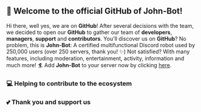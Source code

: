 ## 👋 Welcome to the official GitHub of John-Bot!

Hi there, well yes, we are on **GitHub**! After several decisions with the team, we decided to open our **GitHub** to gather our team of **developers**, **managers**, **support** and **contributors**. You'll discover us on **GitHub**? No problem, this is **John-Bot**: A certified multifunctional Discord robot used by 250,000 users (over 250 servers, thank you! ✨) Not satisfied? With many features, including moderation, entertainment, activity, information and much more! 🏄 Add **John-Bot** to your server now by clicking [here](https://add.johnbot.app).

### 💻 Helping to contribute to the ecosystem

### 💕 Thank you and support us
